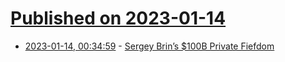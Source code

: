 # [Published on 2023-01-14](index.md)

* [2023-01-14, 00:34:59](https://news.ycombinator.com/item?id=34375936) - [Sergey Brin’s $100B Private Fiefdom](https://puck.news/sergey-brins-100b-private-fiefdom/)
